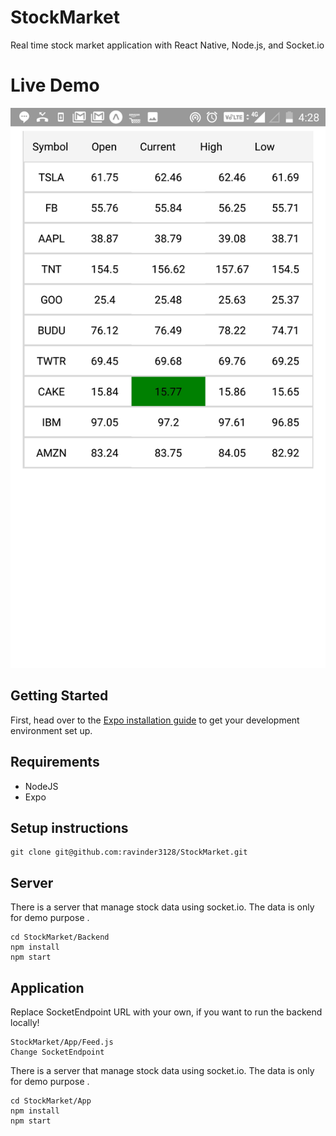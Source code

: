# StockMarket
Real time stock market application with React Native, Node.js, and Socket.io

# Live Demo

![alt tag](assets/github/Screenshot.jpg)

## Getting Started

First, head over to the [Expo installation guide](https://docs.expo.io/versions/latest/introduction/installation.html) to get your development environment set up.

## Requirements

- NodeJS
- Expo

## Setup instructions

```
git clone git@github.com:ravinder3128/StockMarket.git
```

## Server 

There is a server that manage stock data using socket.io. The data is only for demo purpose .

```
cd StockMarket/Backend
npm install
npm start
```

## Application 

Replace SocketEndpoint URL with your own, if you want to run the backend locally!

```
StockMarket/App/Feed.js
Change SocketEndpoint 
```

There is a server that manage stock data using socket.io. The data is only for demo purpose .

```
cd StockMarket/App
npm install
npm start
```





